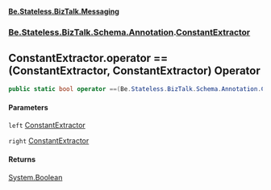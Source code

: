 #### [Be.Stateless.BizTalk.Messaging](README.md 'README')
### [Be.Stateless.BizTalk.Schema.Annotation](Be.Stateless.BizTalk.Schema.Annotation.md 'Be.Stateless.BizTalk.Schema.Annotation').[ConstantExtractor](ConstantExtractor.md 'Be.Stateless.BizTalk.Schema.Annotation.ConstantExtractor')

## ConstantExtractor.operator ==(ConstantExtractor, ConstantExtractor) Operator

```csharp
public static bool operator ==(Be.Stateless.BizTalk.Schema.Annotation.ConstantExtractor left, Be.Stateless.BizTalk.Schema.Annotation.ConstantExtractor right);
```
#### Parameters

<a name='Be.Stateless.BizTalk.Schema.Annotation.ConstantExtractor.op_Equality(Be.Stateless.BizTalk.Schema.Annotation.ConstantExtractor,Be.Stateless.BizTalk.Schema.Annotation.ConstantExtractor).left'></a>

`left` [ConstantExtractor](ConstantExtractor.md 'Be.Stateless.BizTalk.Schema.Annotation.ConstantExtractor')

<a name='Be.Stateless.BizTalk.Schema.Annotation.ConstantExtractor.op_Equality(Be.Stateless.BizTalk.Schema.Annotation.ConstantExtractor,Be.Stateless.BizTalk.Schema.Annotation.ConstantExtractor).right'></a>

`right` [ConstantExtractor](ConstantExtractor.md 'Be.Stateless.BizTalk.Schema.Annotation.ConstantExtractor')

#### Returns
[System.Boolean](https://docs.microsoft.com/en-us/dotnet/api/System.Boolean 'System.Boolean')